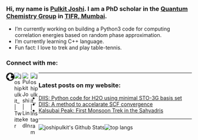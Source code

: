 ### Hi, my name is [Pulkit Joshi](https://joshipulkit.github.io). I am a PhD scholar in the [Quantum Chemistry Group](https://vkvoora.github.io) in [TIFR, Mumbai](https://main.tifr.res.in).

<!--**joshipulkit/joshipulkit** is a ✨ _special_ ✨ repository because its `README.md` (this file) appears on your GitHub profile.-->

- I’m currently working on building a Python3 code for computing correlation energies based on random phase approximation.
- I’m currently learning C++ language.
- Fun fact: I love to trek and play table-tennis.


### Connect with me:

[<img align="left" alt="joshipulkit.github.io" width="22px" src="https://raw.githubusercontent.com/iconic/open-iconic/master/svg/globe.svg" />][website]
[<img align="left" alt="joshipulkit_ | Twitter" width="22px" src="https://cdn.jsdelivr.net/npm/simple-icons@v3/icons/twitter.svg" />][twitter]
[<img align="left" alt="Pulkit Joshi | LinkedIn" width="22px" src="https://cdn.jsdelivr.net/npm/simple-icons@v3/icons/linkedin.svg" />][linkedin]
[<img align="left" alt="joshipulkit_ | Instagram" width="22px" src="https://cdn.jsdelivr.net/npm/simple-icons@v3/icons/instagram.svg" />][instagram]

---

### Latest posts on my website: 

- [DIIS: Python code for H2O using minimal STO-3G basis set](https://joshipulkit.github.io/codes/diis-python-code/)
- [DIIS: A method to accelarate SCF convergence](https://joshipulkit.github.io/notes/diis/)
- [Kalsubai Peak: First Monsoon Trek in the Sahyadris](https://joshipulkit.github.io/blog/first-monsoon-trek-to-sahyadris/)

---

<img align="left" alt="joshipulkit's Github Stats" src="https://github-readme-stats.vercel.app/api?username=joshipulkit&show_icons=true&hide_border=true&count_private=true" />
<img alt="top langs" src="https://github-readme-stats.vercel.app/api/top-langs/?username=joshipulkit&hide_border=true">


[website]:https://joshipulkit.github.io
[twitter]:https://twitter.com/joshipulkit_
[linkedin]:https://www.linkedin.com/in/joshipulkit/
[instagram]:https://instagram.com/joshipulkit_